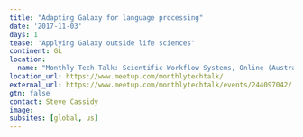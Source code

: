 ```yaml
---
title: "Adapting Galaxy for language processing"
date: '2017-11-03'
days: 1
tease: 'Applying Galaxy outside life sciences'
continent: GL
location:
  name: "Monthly Tech Talk: Scientific Workflow Systems, Online (Australia)"
location_url: https://www.meetup.com/monthlytechtalk/
external_url: https://www.meetup.com/monthlytechtalk/events/244097042/
gtn: false
contact: Steve Cassidy
image: 
subsites: [global, us]
---
```


